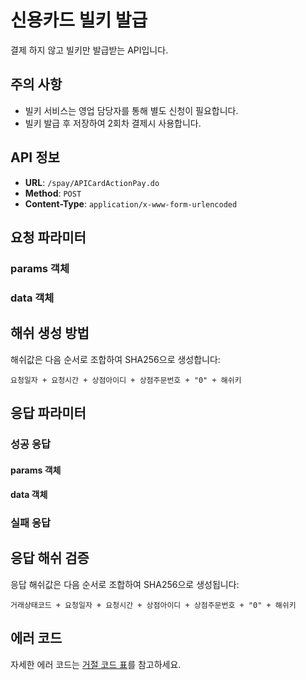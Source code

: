 # 신용카드 빌키 발급

결제 하지 않고 빌키만 발급받는 API입니다.

## 주의 사항

* 빌키 서비스는 영업 담당자를 통해 별도 신청이 필요합니다.
* 빌키 발급 후 저장하여 2회차 결제시 사용합니다.

## API 정보

- **URL**: `/spay/APICardActionPay.do`
- **Method**: `POST`
- **Content-Type**: `application/x-www-form-urlencoded`

## 요청 파라미터

### params 객체





















### data 객체



















## 해쉬 생성 방법

해쉬값은 다음 순서로 조합하여 SHA256으로 생성합니다:

```
요청일자 + 요청시간 + 상점아이디 + 상점주문번호 + "0" + 해쉬키
```

## 응답 파라미터

### 성공 응답

#### params 객체





















#### data 객체











































### 실패 응답







## 응답 해쉬 검증

응답 해쉬값은 다음 순서로 조합하여 SHA256으로 생성됩니다:

```
거래상태코드 + 요청일자 + 요청시간 + 상점아이디 + 상점주문번호 + "0" + 해쉬키
```

## 에러 코드

자세한 에러 코드는 [거절 코드 표](/docs/api/pg/credit-card/error-codes)를 참고하세요.
